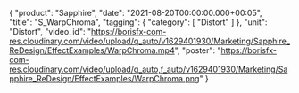 {
   "product": "Sapphire",
   "date": "2021-08-20T00:00:00.000+00:05",  
   "title": "S_WarpChroma",
   "tagging": {
   "category": [
      "Distort"
    ]
   },
   "unit": "Distort",
   "video_id": "https://borisfx-com-res.cloudinary.com/video/upload/q_auto/v1629401930/Marketing/Sapphire_ReDesign/EffectExamples/WarpChroma.mp4",
   "poster": "https://borisfx-com-res.cloudinary.com/video/upload/q_auto,f_auto/v1629401930/Marketing/Sapphire_ReDesign/EffectExamples/WarpChroma.png"
}